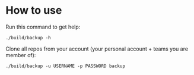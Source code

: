 # How to use

Run this command to get help:
```
./build/backup -h
```

Clone all repos from your account (your personal account + teams you are member of):
```
./build/backup -u USERNAME -p PASSWORD backup
```